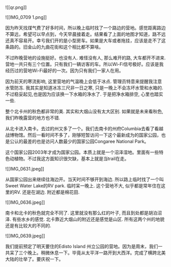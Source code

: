 ![[qr.png]]

![[IMG_0709 1.png]]


因为昨天找煤气费了好多时间，所以晚上临时找了一个路边的营地。感觉距离路边不算远，希望可以早点到，今天早晨接着走。结果看了上面的地图才知道，路不远还真不容易开。幸亏我们开的是小型房车。如果是大车或者拖挂，应该是走不了这条路的。旧金山的九曲花街和这个相比都不算啥。

不过昨晚营地的设施挺好。也没有人. 难怪没有人, 那么难开的路, 大车都开不进来. 营地一共只有三个位置。只有我们一辆访客的车。所以Wi-Fi信号极好。应该是我经历过的营地Wi-Fi最好的一次。因为只有我们一家人在用。

因为前天的寒流影响, 这里营地的气温晚上会低于冰点. 管理员特意来提醒我注意水管防冻. 我其实是知道冰冻三尺非一日之寒, 只是一晚上不会冻坏水管和水箱的. 不过稳妥起见,也是因为应该换一下水箱的净水了. 于是把净水箱排空, 心里也踏实一些. 

整个北卡州的秋色都非常的美. 其实和大烟山没有太大区别. 如果就是未来看秋色, 我们昨晚露营的地方也不错. 

从北卡进入南卡。去过的州又多了一个。我们去南卡的州府Columbia去看了看越战博物馆。然后一看时间不多了，刚够短暂访问一下这个最新成为的国家公园，也是公认的最差的也是访问人数最少的国家公园Congaree National Park。

这个国家公园2003年才成为国家公园。本质上就是一个沼泽湿地。里面有一些特色动植物。不过我这方面知识很欠缺，基本上就是当trail在走。



![[IMG_0631.jpeg]]



从国家公园出来继续往海边开。当天时间不够开到海边. 所以路上临时找了一个叫Sweet Water Lake的RV park. 临时呆一晚上. 这个营地不大, 似乎都是常年住在这里的RV. 还是在湖边. 附近都是棉花田. 

![[IMG_0636.jpeg]]

南卡和北卡的秋色就完全不同了. 这里就没有那么红的叶子, 而且到处都是胡泊沼泽. 有些水乡的感觉. 北卡靠近大烟山的附近还是感觉是山区. 所有这两个州的地貌还是有比较大的不同的.

![[IMG_0639.jpeg]]



我们提前预定了明天要住的Edisto Island 州立公园的营地。因为是周末，我们一共呆了三个晚上。稍微休息一下。毕竟从太平洋一路开到大西洋。完成了横跨北美大陆的壮举了。要庆祝一下。


